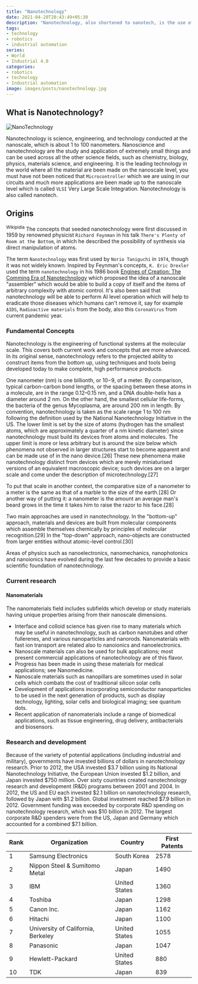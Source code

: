 ```yaml
---
title: "Nanotechnology"
date: 2021-04-20T20:43:49+05:30
description: "Nanotechnology, also shortened to nanotech, is the use of matter on an atomic, molecular, and supramolecular scale for industrial purposes. The earliest, widespread description of nanotechnology referred to the particular technological goal of precisely manipulating atoms and molecules for fabrication of macroscale products, also now referred to as molecular nanotechnology."
tags:
- technology
- robotics
- industrial automation
series:
- World
- Industrial 4.0
categories:
- robotics
- technology
- Industrial automation
image: images/posts/nanotechnology.jpg
---
```


## What is Nanotechnology?
![NanoTechnology](images/posts/nanotechnology.jpg)

Nanotechnology is science, engineering, and technology conducted at the nanoscale, which is about 1 to 100 nanometers. Nanoscience and nanotechnology are the study and application of extremely small things and can be used across all the other science fields, such as chemistry, biology, physics, materials science, and engineering. It is the leading technology in the world where all the material are been made on the nanoscale level, you must have not been noticed that `Microcontroller` which we are using in our circuits and much more applications are been made up to the nanoscale level which is called `VLSI` Very Large Scale Integration. Nanotechnology is also called nanotech.

## Origins
<sup>Wikipidia</sup> The concepts that seeded nanotechnology were first discussed in 1959 by renowned physicist `Richard Feynman` in his talk `There's Plenty of Room at the Bottom`, in which he described the possibility of synthesis via direct manipulation of atoms.

The term `Nanotechnology` was first used by `Norio Taniguchi` in `1974`, though it was not widely known. Inspired by Feynman's concepts, `K. Eric Drexler` used the term `nanotechnology` in his 1986 book [Engines of Creation: The Comming Era of Nanotechnology](https://www.pdfdrive.com/engines-of-creation-20-the-coming-era-of-nanotechnology-e158355030.html) which proposed the idea of a nanoscale "assembler" which would be able to build a copy of itself and the items of arbitrary complexity with atomic control. It's also been said that nanotechnology will be able to perform AI level operation which will help to eradicate those diseases which humans can't remove it, say for example `AIDS`, `Radioactive materials` from the body, also this `CoronaVirus` from current pandemic year. 

### Fundamental Concepts
Nanotechnology is the engineering of functional systems at the molecular scale. This covers both current work and concepts that are more advanced. In its original sense, nanotechnology refers to the projected ability to construct items from the bottom up, using techniques and tools being developed today to make complete, high performance products.

One nanometer (nm) is one billionth, or 10−9, of a meter. By comparison, typical carbon-carbon bond lengths, or the spacing between these atoms in a molecule, are in the range 0.12–0.15 nm, and a DNA double-helix has a diameter around 2 nm. On the other hand, the smallest cellular life-forms, the bacteria of the genus Mycoplasma, are around 200 nm in length. By convention, nanotechnology is taken as the scale range 1 to 100 nm following the definition used by the National Nanotechnology Initiative in the US. The lower limit is set by the size of atoms (hydrogen has the smallest atoms, which are approximately a quarter of a nm kinetic diameter) since nanotechnology must build its devices from atoms and molecules. The upper limit is more or less arbitrary but is around the size below which phenomena not observed in larger structures start to become apparent and can be made use of in the nano device.[26] These new phenomena make nanotechnology distinct from devices which are merely miniaturised versions of an equivalent macroscopic device; such devices are on a larger scale and come under the description of microtechnology.[27]

To put that scale in another context, the comparative size of a nanometer to a meter is the same as that of a marble to the size of the earth.[28] Or another way of putting it: a nanometer is the amount an average man's beard grows in the time it takes him to raise the razor to his face.[28]

Two main approaches are used in nanotechnology. In the "bottom-up" approach, materials and devices are built from molecular components which assemble themselves chemically by principles of molecular recognition.[29] In the "top-down" approach, nano-objects are constructed from larger entities without atomic-level control.[30]

Areas of physics such as nanoelectronics, nanomechanics, nanophotonics and nanoionics have evolved during the last few decades to provide a basic scientific foundation of nanotechnology.

### Current research

#### Nanomaterials
The nanomaterials field includes subfields which develop or study materials having unique properties arising from their nanoscale dimensions.

- Interface and colloid science has given rise to many materials which may be useful in nanotechnology, such as carbon nanotubes and other fullerenes, and various nanoparticles and nanorods. Nanomaterials with fast ion transport are related also to nanoionics and nanoelectronics.
- Nanoscale materials can also be used for bulk applications; most present commercial applications of nanotechnology are of this flavor.
- Progress has been made in using these materials for medical applications; see Nanomedicine.
- Nanoscale materials such as nanopillars are sometimes used in solar cells which combats the cost of traditional silicon solar cells
- Development of applications incorporating semiconductor nanoparticles to be used in the next generation of products, such as display technology, lighting, solar cells and biological imaging; see quantum dots.
- Recent application of nanomaterials include a range of biomedical applications, such as tissue engineering, drug delivery, antibacterials and biosensors.
  
### Research and development
Because of the variety of potential applications (including industrial and military), governments have invested billions of dollars in nanotechnology research. Prior to 2012, the USA invested $3.7 billion using its National Nanotechnology Initiative, the European Union invested $1.2 billion, and Japan invested $750 million. Over sixty countries created nanotechnology research and development (R&D) programs between 2001 and 2004. In 2012, the US and EU each invested $2.1 billion on nanotechnology research, followed by Japan with $1.2 billion. Global investment reached $7.9 billion in 2012. Government funding was exceeded by corporate R&D spending on nanotechnology research, which was $10 billion in 2012. The largest corporate R&D spenders were from the US, Japan and Germany which accounted for a combined $7.1 billion.

| Rank | Organization | Country | First Patents |
| ---- | ------------ | ------- | ------------- |
| 1    | Samsung Electronics | South Korea | 2578 |
| 2    | Nippon Steel & Sumitomo Metal | Japan | 1490 |
| 3    | IBM | United States | 1360 |
| 4    | Toshiba | Japan | 1298 |
| 5    | Canon Inc. | Japan | 1162 |
| 6    | Hitachi | Japan | 1100|
| 7    | University of California, Berkeley | United States | 1055 |
| 8    | Panasonic | Japan | 1047 |
| 9    | Hewlett-Packard | United States | 880 |
| 10   | TDK | Japan | 839 |

